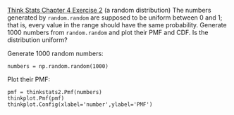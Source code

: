 [Think Stats Chapter 4 Exercise 2](http://greenteapress.com/thinkstats2/html/thinkstats2005.html#toc41) (a random distribution)
The numbers generated by ```random.random``` are supposed to be uniform between 0 and 1; that is, every value in the range should have the same probability.
Generate 1000 numbers from ```random.random``` and plot their PMF and CDF. Is the distribution uniform?

Generate 1000 random numbers:
```
numbers = np.random.random(1000)
```

Plot their PMF:
```
pmf = thinkstats2.Pmf(numbers)
thinkplot.Pmf(pmf)
thinkplot.Config(xlabel='number',ylabel='PMF')
```
